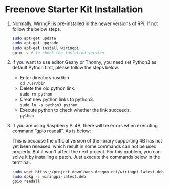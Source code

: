 # Freenove Starter Kit Installation

1. Normally, WiringPI is pre-installed in the newer versions of RPi. If not follow the below steps.

   ```bash
   sudo apt-get update
   sudo apt-get upgrade
   sudo apt-get install wiringpi
   gpio -v # to check the installed version
   ```

2. If you want to use editor Geany or Thonny, you need set Python3 as default Python first, please follow
   the steps below.

   - Enter directory /usr/bin <br>
     `cd /usr/bin`
   - Delete the old python link. <br>
     `sudo rm python`
   - Creat new python links to python3. <br>
     `sudo ln -s python3 python`
   - Execute python to check whether the link succeeds. <br>
     `python`

3. If you are using Raspberry Pi 4B, there will be errors when executing command “gpio readall”. As is below:

   This is because the official version of the library supporting 4B has not yet been released, which result in some commands can not be used properly. But it won't affect the next project. For this problem, you can solve it by installing a patch. Just execute the commands below in the terminal.

   ```bash
   sudo wget https://project-downloads.drogon.net/wiringpi-latest.deb
   sudo dpkg -i wiringpi-latest.deb
   gpio readall
   ```
